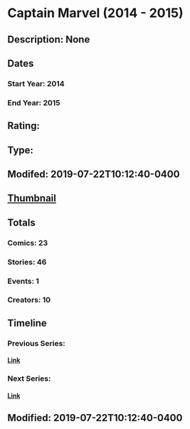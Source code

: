 # Captain Marvel (2014 - 2015)
## Description: None
## Dates
### Start Year: 2014
### End Year: 2015
## Rating: 
## Type: 
## Modifed: 2019-07-22T10:12:40-0400
## [Thumbnail](http://i.annihil.us/u/prod/marvel/i/mg/3/e0/542c664e638e4.jpg)
## Totals
### Comics: 23
### Stories: 46
### Events: 1
### Creators: 10
## Timeline
### Previous Series: 
#### [Link]()
### Next Series: 
#### [Link]()
## Modified: 2019-07-22T10:12:40-0400